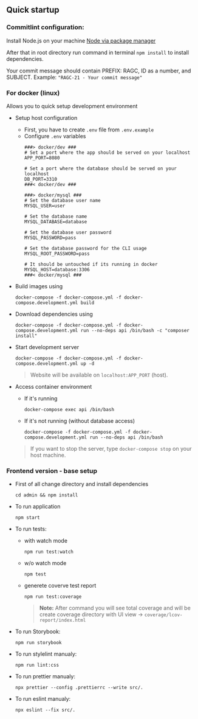 ## Quick startup


### Commitlint configuration:

Install Node.js on your machine [Node via package manager](https://nodejs.org/en/download/package-manager/)

After that in root directory run command in terminal ```npm install``` to install dependencies.

Your commit message should contain PREFIX: RAGC, ID as a number, and SUBJECT.
Example: ```"RAGC-21 - Your commit message"```



### For docker (linux)

Allows you to quick setup development environment

- Setup host configuration
    - First, you have to create `.env` file from `.env.example`
    - Configure `.env` variables
        ```
        ###> docker/dev ###
        # Set a port where the app should be served on your localhost
        APP_PORT=8080

        # Set a port where the database should be served on your localhost
        DB_PORT=3310
        ###< docker/dev ###

        ###> docker/mysql ###
        # Set the database user name
        MYSQL_USER=user

        # Set the database name
        MYSQL_DATABASE=database

        # Set the database user password
        MYSQL_PASSWORD=pass

        # Set the database password for the CLI usage
        MYSQL_ROOT_PASSWORD=pass

        # It should be untouched if its running in docker
        MYSQL_HOST=database:3306
        ###< docker/mysql ###
        ```

- Build images using
    ```
    docker-compose -f docker-compose.yml -f docker-compose.development.yml build
    ```

- Download dependencies using
    ```
    docker-compose -f docker-compose.yml -f docker-compose.development.yml run --no-deps api /bin/bash -c "composer install"
    ```

- Start development server
    ```
    docker-compose -f docker-compose.yml -f docker-compose.development.yml up -d
    ```
    > Website will be available on `localhost:APP_PORT` (host).

- Access container environment
    - If it's running
      ```
      docker-compose exec api /bin/bash
      ```

    - If it's not running (without database access)
      ```
      docker-compose -f docker-compose.yml -f docker-compose.development.yml run --no-deps api /bin/bash
      ```

    > If you want to stop the server, type
      `docker-compose stop` on your host machine.



### Frontend version - base setup

- First of all change directory and install dependencies
  ```
  cd admin && npm install
  ```
- To run application
   ```
  npm start
  ```
- To run tests:
    - with watch mode
        ```
        npm run test:watch
        ```
    - w/o watch mode
        ```
        npm test
        ```
    - generete coverve test report
        ```
        npm run test:coverage
        ```
        > **Note:** After command you will see total coverage and will be create coverage directory with UI view -> ```coverage/lcov-report/index.html```

- To run Storybook:
   ```
  npm run storybook
  ```
- To run stylelint manualy:
    ```
    npm run lint:css
    ```
- To run prettier manualy:
    ```
    npx prettier --config .prettierrc --write src/.
    ```
- To run eslint manualy:
    ```
    npx eslint --fix src/.
    ```